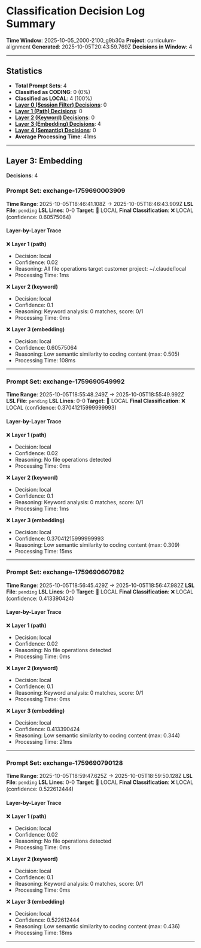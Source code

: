 # Classification Decision Log Summary

**Time Window**: 2025-10-05_2000-2100_g9b30a
**Project**: curriculum-alignment
**Generated**: 2025-10-05T20:43:59.769Z
**Decisions in Window**: 4

---

## Statistics

- **Total Prompt Sets**: 4
- **Classified as CODING**: 0 (0%)
- **Classified as LOCAL**: 4 (100%)
- **[Layer 0 (Session Filter) Decisions](#layer-0-session-filter)**: 0
- **[Layer 1 (Path) Decisions](#layer-1-path)**: 0
- **[Layer 2 (Keyword) Decisions](#layer-2-keyword)**: 0
- **[Layer 3 (Embedding) Decisions](#layer-3-embedding)**: 4
- **[Layer 4 (Semantic) Decisions](#layer-4-semantic)**: 0
- **Average Processing Time**: 41ms

---

## Layer 3: Embedding

**Decisions**: 4

### Prompt Set: exchange-1759690003909

**Time Range**: 2025-10-05T18:46:41.108Z → 2025-10-05T18:46:43.909Z
**LSL File**: `pending`
**LSL Lines**: 0-0
**Target**: 📍 LOCAL
**Final Classification**: ❌ LOCAL (confidence: 0.60575064)

#### Layer-by-Layer Trace

❌ **Layer 1 (path)**
- Decision: local
- Confidence: 0.02
- Reasoning: All file operations target customer project: ~/.claude/local
- Processing Time: 1ms

❌ **Layer 2 (keyword)**
- Decision: local
- Confidence: 0.1
- Reasoning: Keyword analysis: 0 matches, score: 0/1
- Processing Time: 0ms

❌ **Layer 3 (embedding)**
- Decision: local
- Confidence: 0.60575064
- Reasoning: Low semantic similarity to coding content (max: 0.505)
- Processing Time: 108ms

---

### Prompt Set: exchange-1759690549992

**Time Range**: 2025-10-05T18:55:48.249Z → 2025-10-05T18:55:49.992Z
**LSL File**: `pending`
**LSL Lines**: 0-0
**Target**: 📍 LOCAL
**Final Classification**: ❌ LOCAL (confidence: 0.37041215999999993)

#### Layer-by-Layer Trace

❌ **Layer 1 (path)**
- Decision: local
- Confidence: 0.02
- Reasoning: No file operations detected
- Processing Time: 0ms

❌ **Layer 2 (keyword)**
- Decision: local
- Confidence: 0.1
- Reasoning: Keyword analysis: 0 matches, score: 0/1
- Processing Time: 1ms

❌ **Layer 3 (embedding)**
- Decision: local
- Confidence: 0.37041215999999993
- Reasoning: Low semantic similarity to coding content (max: 0.309)
- Processing Time: 15ms

---

### Prompt Set: exchange-1759690607982

**Time Range**: 2025-10-05T18:56:45.429Z → 2025-10-05T18:56:47.982Z
**LSL File**: `pending`
**LSL Lines**: 0-0
**Target**: 📍 LOCAL
**Final Classification**: ❌ LOCAL (confidence: 0.413390424)

#### Layer-by-Layer Trace

❌ **Layer 1 (path)**
- Decision: local
- Confidence: 0.02
- Reasoning: No file operations detected
- Processing Time: 0ms

❌ **Layer 2 (keyword)**
- Decision: local
- Confidence: 0.1
- Reasoning: Keyword analysis: 0 matches, score: 0/1
- Processing Time: 0ms

❌ **Layer 3 (embedding)**
- Decision: local
- Confidence: 0.413390424
- Reasoning: Low semantic similarity to coding content (max: 0.344)
- Processing Time: 21ms

---

### Prompt Set: exchange-1759690790128

**Time Range**: 2025-10-05T18:59:47.625Z → 2025-10-05T18:59:50.128Z
**LSL File**: `pending`
**LSL Lines**: 0-0
**Target**: 📍 LOCAL
**Final Classification**: ❌ LOCAL (confidence: 0.522612444)

#### Layer-by-Layer Trace

❌ **Layer 1 (path)**
- Decision: local
- Confidence: 0.02
- Reasoning: No file operations detected
- Processing Time: 0ms

❌ **Layer 2 (keyword)**
- Decision: local
- Confidence: 0.1
- Reasoning: Keyword analysis: 0 matches, score: 0/1
- Processing Time: 0ms

❌ **Layer 3 (embedding)**
- Decision: local
- Confidence: 0.522612444
- Reasoning: Low semantic similarity to coding content (max: 0.436)
- Processing Time: 18ms

---

